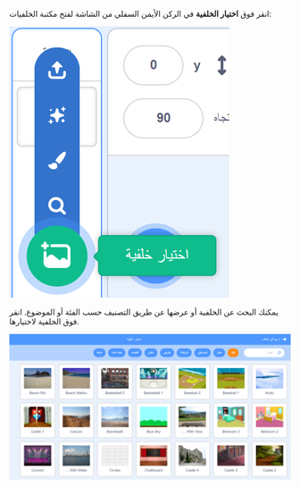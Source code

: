انقر فوق **اختيار الخلفية** في الركن الأيمن السفلي من الشاشة لفتح مكتبة الخلفيات:

![تم تمييز رمز "اختيار الصور الخلفية".](images/stage-choose.png)

يمكنك البحث عن الخلفية أو عرضها عن طريق التصنيف حسب الفئة أو الموضوع. انقر فوق الخلفية لاختيارها.

![مكتبة الخلفية](images/backdrop.png)